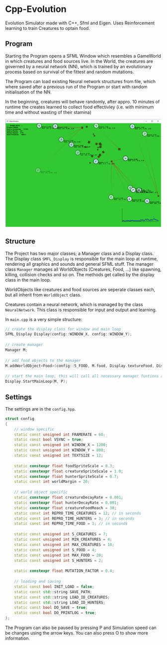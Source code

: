 # Cpp-Evolution
Evolution Simulator made with C++, Sfml and Eigen. Uses Reinforcement learning to train Creatures to optain food.

## Program
Starting the Program opens a SFML Window which resembles a GameWorld in which creatures and food sources live. In the World, the creatures are governed by a neural network (NN), which is trained by an evolutionary process based on survival of the fittest and random mutations. 

The   Program can load existing Neural network structures from file, which where saved after a previous run of the Program or start with random initialisation of the NN.

In the beginning, creatures will behave randomly, after appro. 10 minutes of runtime the creates learned to collect food effectivley (i.e. with minimum time and without wasting of their stamina)

![Screenshot of the Running Program](ExampleImage.png)

## Structure
The Project has two major classes; a Manager class and a Display class. The Display class `SMFL_Display` is responsible for the main loop at runtime, rendering all graphics and sounds and general SFML stuff. The manager class `Manager` manages all WorldObjects (Creatures, Food, ...) like spawning, killing, collision checks and so on. The methods get called by the display class in the main loop.

WorldObjects like creatures and food sources are seperate classes each, but all inherit from `WorldObject` class. 

Creatures contain a neural network, which is managed by the class `NeuralNetwork`. This class is responsible for input and output and learning.

In `main.cpp` is a very simple structure:

``` c++
// create the display class for window and main loop
SFML_Display Display(config::WINDOW_X, config::WINDOW_Y);

// create manager
Manager M;

// add food objects to the manager
M.addWorldObject<Food>(config::S_FOOD, M.food, Display.textureFood, Display.font);

// start the main loop, this will call all necessary manager funtions as well 
Display.StartMainLoop(M, P);
```

## Settings 
The settings are in the `config.hpp`.

```c++
struct config
{
	// window specific
	static const unsigned int FRAMERATE = 60;
	static const bool VSYNC = true;
	static const unsigned int WINDOW_X = 1200;
	static const unsigned int WINDOW_Y = 800;
	static const unsigned int TEXTSIZE = 12;

	static constexpr float foodSpriteScale = 0.3;
	static constexpr float creatureSpriteScale = 1.0;
	static constexpr float hunterSpriteScale = 0.7;
	static const int worldMargin = 20;

	// world object specific
	static constexpr float creatureDecayRate = 0.001;
	static constexpr float hunterDecayRate = 0.001;
	static constexpr float creatureFoodReach = 30;
	static const int REPRO_TIME_CREATURES = 12; // in seconds
	static const int REPRO_TIME_HUNTERS = 3; // in seconds
	static const int REPRO_TIME_FOOD = 1; // in seconds

	static const unsigned int S_CREATURES = 7;
	static const unsigned int MIN_CREATURES = 4;
	static const unsigned int MAX_CREATURES = 10;
	static const unsigned int S_FOOD = 4;
	static const unsigned int MAX_FOOD = 20;
	static const unsigned int S_HUNTERS = 2;

	static constexpr float MUTATION_FACTOR = 0.4;

	// loading and saving
	static const bool INIT_LOAD = false;
	static const std::string SAVE_PATH;
	static const std::string LOAD_ID_CREATURES;
	static const std::string LOAD_ID_HUNTERS;
	static const bool DO_SAVE = true;
	static const bool DO_PRINTLOG = true;
};
```

The Program can also be paused by pressing P and Simulation speed can be changes using the arrow keys.
You can also press O to show more information.